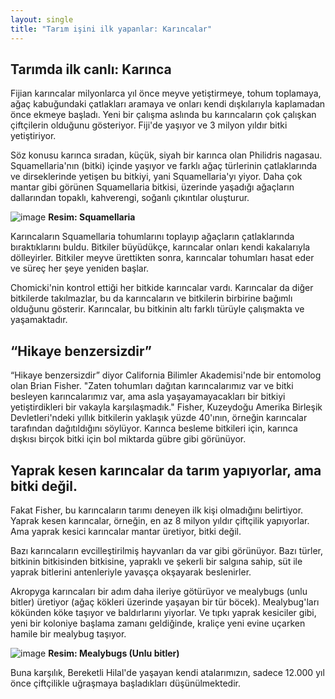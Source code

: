 ```yaml
---
layout: single
title: "Tarım işini ilk yapanlar: Karıncalar"
---
```


Tarımda ilk canlı: Karınca
-
Fijian karıncalar milyonlarca yıl önce meyve yetiştirmeye, tohum toplamaya, ağaç kabuğundaki çatlakları aramaya ve onları kendi dışkılarıyla kaplamadan önce ekmeye başladı. Yeni bir çalışma aslında bu karıncaların çok çalışkan çiftçilerin olduğunu gösteriyor. Fiji'de yaşıyor ve 3 milyon yıldır bitki yetiştiriyor.

Söz konusu karınca sıradan, küçük, siyah bir karınca olan Philidris nagasau. Squamellaria'nın (bitki) içinde yaşıyor ve farklı ağaç türlerinin çatlaklarında ve dirseklerinde yetişen bu bitkiyi, yani Squamellaria'yı yiyor. Daha çok mantar gibi görünen Squamellaria bitkisi, üzerinde yaşadığı ağaçların dallarından topaklı, kahverengi, soğanlı çıkıntılar oluşturur.

![image](https://i.pinimg.com/originals/f1/28/c0/f128c06510e6bdd796a130c00ec4e3a5.jpg)
**Resim: Squamellaria**

Karıncaların Squamellaria tohumlarını toplayıp ağaçların çatlaklarında bıraktıklarını buldu. Bitkiler büyüdükçe, karıncalar onları kendi kakalarıyla dölleyirler. Bitkiler meyve ürettikten sonra, karıncalar tohumları hasat eder ve süreç her şeye yeniden başlar.

Chomicki'nin kontrol ettiği her bitkide karıncalar vardı. Karıncalar da diğer bitkilerde takılmazlar, bu da karıncaların ve bitkilerin birbirine bağımlı olduğunu gösterir. Karıncalar, bu bitkinin altı farklı türüyle çalışmakta ve yaşamaktadır.

“Hikaye benzersizdir”
-
“Hikaye benzersizdir” diyor California Bilimler Akademisi'nde bir entomolog olan Brian Fisher. "Zaten tohumları dağıtan karıncalarımız var ve bitki besleyen karıncalarımız var, ama asla yaşayamayacakları bir bitkiyi yetiştirdikleri bir vakayla karşılaşmadık." Fisher, Kuzeydoğu Amerika Birleşik Devletleri'ndeki yıllık bitkilerin yaklaşık yüzde 40'ının, örneğin karıncalar tarafından dağıtıldığını söylüyor. Karınca besleme bitkileri için, karınca dışkısı birçok bitki için bol miktarda gübre gibi görünüyor.

Yaprak kesen karıncalar da tarım yapıyorlar, ama bitki değil.
-
Fakat Fisher, bu karıncaların tarımı deneyen ilk kişi olmadığını belirtiyor. Yaprak kesen karıncalar, örneğin, en az 8 milyon yıldır çiftçilik yapıyorlar. Ama yaprak kesici karıncalar mantar üretiyor, bitki değil.

Bazı karıncaların evcilleştirilmiş hayvanları da var gibi görünüyor. Bazı türler, bitkinin bitkisinden bitkisine, yapraklı ve şekerli bir salgına sahip, süt ile yaprak bitlerini antenleriyle yavaşça okşayarak beslenirler.

Akropyga karıncaları bir adım daha ileriye götürüyor ve mealybugs (unlu bitler) üretiyor (ağaç kökleri üzerinde yaşayan bir tür böcek). Mealybug'ları kökünden köke taşıyor ve baldırlarını yiyorlar. Ve tıpkı yaprak kesiciler gibi, yeni bir koloniye başlama zamanı geldiğinde, kraliçe yeni evine uçarken hamile bir mealybug taşıyor.

![image](https://www.biolineagrosciences.com/wp-content/uploads/2016/07/Mealybug_Adult.jpg)
**Resim: Mealybugs (Unlu bitler)**

Buna karşılık, Bereketli Hilal'de yaşayan kendi atalarımızın, sadece 12.000 yıl önce çiftçilikle uğraşmaya başladıkları düşünülmektedir.
